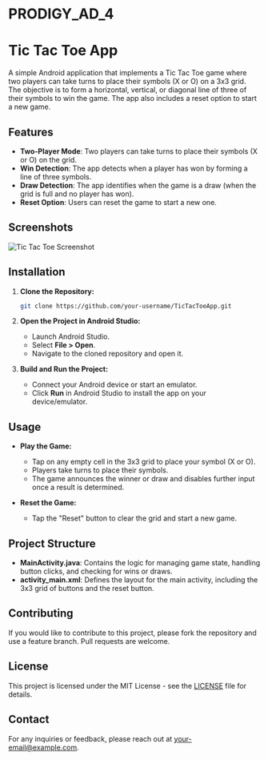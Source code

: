 # PRODIGY_AD_4
# Tic Tac Toe App

A simple Android application that implements a Tic Tac Toe game where two players can take turns to place their symbols (X or O) on a 3x3 grid. The objective is to form a horizontal, vertical, or diagonal line of three of their symbols to win the game. The app also includes a reset option to start a new game.

## Features

- **Two-Player Mode**: Two players can take turns to place their symbols (X or O) on the grid.
- **Win Detection**: The app detects when a player has won by forming a line of three symbols.
- **Draw Detection**: The app identifies when the game is a draw (when the grid is full and no player has won).
- **Reset Option**: Users can reset the game to start a new one.

## Screenshots

![Tic Tac Toe Screenshot](screenshots/tictactoe_screenshot.png)

## Installation

1. **Clone the Repository:**

    ```bash
    git clone https://github.com/your-username/TicTacToeApp.git
    ```

2. **Open the Project in Android Studio:**

    - Launch Android Studio.
    - Select **File > Open**.
    - Navigate to the cloned repository and open it.

3. **Build and Run the Project:**

    - Connect your Android device or start an emulator.
    - Click **Run** in Android Studio to install the app on your device/emulator.

## Usage

- **Play the Game:**
  - Tap on any empty cell in the 3x3 grid to place your symbol (X or O).
  - Players take turns to place their symbols.
  - The game announces the winner or draw and disables further input once a result is determined.

- **Reset the Game:**
  - Tap the "Reset" button to clear the grid and start a new game.

## Project Structure

- **MainActivity.java**: Contains the logic for managing game state, handling button clicks, and checking for wins or draws.
- **activity_main.xml**: Defines the layout for the main activity, including the 3x3 grid of buttons and the reset button.

## Contributing

If you would like to contribute to this project, please fork the repository and use a feature branch. Pull requests are welcome.

## License

This project is licensed under the MIT License - see the [LICENSE](LICENSE) file for details.

## Contact

For any inquiries or feedback, please reach out at [your-email@example.com](mailto:your-email@example.com).
